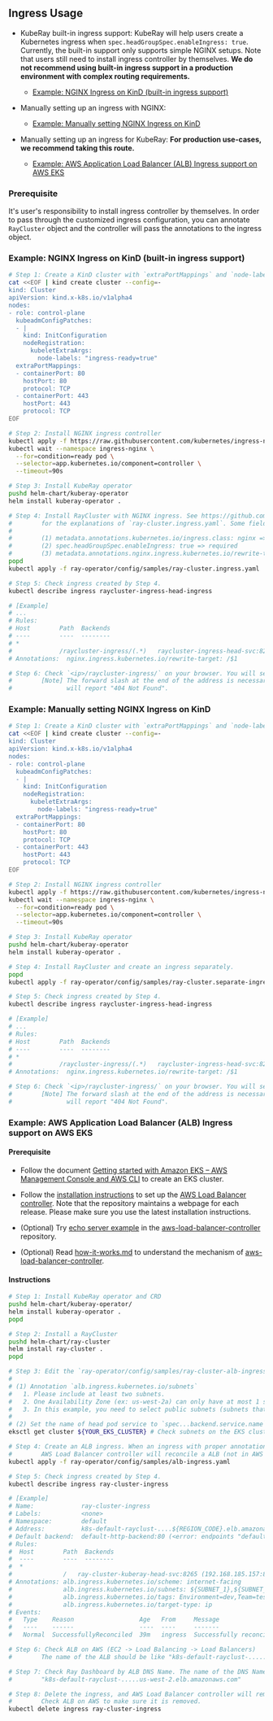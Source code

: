 ## Ingress Usage

* KubeRay built-in ingress support: KubeRay will help users create a Kubernetes ingress when `spec.headGroupSpec.enableIngress: true`. Currently, the built-in support only supports simple NGINX setups. Note that users still need to install ingress controller by themselves. **We do not recommend using built-in ingress support in a production environment with complex routing requirements.**
  * [Example: NGINX Ingress on KinD (built-in ingress support)](#example-nginx-ingress-on-kind-built-in-ingress-support)

* Manually setting up an ingress with NGINX:
  * [Example: Manually setting NGINX Ingress on KinD](#example-manually-setting-nginx-ingress-on-kind)

* Manually setting up an ingress for KubeRay: **For production use-cases, we recommend taking this route.**
  * [Example: AWS Application Load Balancer (ALB) Ingress support on AWS EKS](#example-aws-application-load-balancer-alb-ingress-support-on-aws-eks)

### Prerequisite

It's user's responsibility to install ingress controller by themselves. In order to pass through the customized ingress configuration, you can annotate `RayCluster` object and the controller will pass the annotations to the ingress object.

### Example: NGINX Ingress on KinD (built-in ingress support)
```sh
# Step 1: Create a KinD cluster with `extraPortMappings` and `node-labels`
cat <<EOF | kind create cluster --config=-
kind: Cluster
apiVersion: kind.x-k8s.io/v1alpha4
nodes:
- role: control-plane
  kubeadmConfigPatches:
  - |
    kind: InitConfiguration
    nodeRegistration:
      kubeletExtraArgs:
        node-labels: "ingress-ready=true"
  extraPortMappings:
  - containerPort: 80
    hostPort: 80
    protocol: TCP
  - containerPort: 443
    hostPort: 443
    protocol: TCP
EOF

# Step 2: Install NGINX ingress controller
kubectl apply -f https://raw.githubusercontent.com/kubernetes/ingress-nginx/main/deploy/static/provider/kind/deploy.yaml
kubectl wait --namespace ingress-nginx \
  --for=condition=ready pod \
  --selector=app.kubernetes.io/component=controller \
  --timeout=90s

# Step 3: Install KubeRay operator
pushd helm-chart/kuberay-operator
helm install kuberay-operator .

# Step 4: Install RayCluster with NGINX ingress. See https://github.com/ray-project/kuberay/pull/646
#        for the explanations of `ray-cluster.ingress.yaml`. Some fields are worth to discuss further:
#
#        (1) metadata.annotations.kubernetes.io/ingress.class: nginx => required
#        (2) spec.headGroupSpec.enableIngress: true => required
#        (3) metadata.annotations.nginx.ingress.kubernetes.io/rewrite-target: /$1 => required for NGINX.
popd
kubectl apply -f ray-operator/config/samples/ray-cluster.ingress.yaml

# Step 5: Check ingress created by Step 4.
kubectl describe ingress raycluster-ingress-head-ingress

# [Example]
# ...
# Rules:
# Host        Path  Backends
# ----        ----  --------
# *
#             /raycluster-ingress/(.*)   raycluster-ingress-head-svc:8265 (10.244.0.11:8265)
# Annotations:  nginx.ingress.kubernetes.io/rewrite-target: /$1

# Step 6: Check `<ip>/raycluster-ingress/` on your browser. You will see the Ray Dashboard.
#        [Note] The forward slash at the end of the address is necessary. `<ip>/raycluster-ingress`
#               will report "404 Not Found".
```

### Example: Manually setting NGINX Ingress on KinD
```sh
# Step 1: Create a KinD cluster with `extraPortMappings` and `node-labels`
cat <<EOF | kind create cluster --config=-
kind: Cluster
apiVersion: kind.x-k8s.io/v1alpha4
nodes:
- role: control-plane
  kubeadmConfigPatches:
  - |
    kind: InitConfiguration
    nodeRegistration:
      kubeletExtraArgs:
        node-labels: "ingress-ready=true"
  extraPortMappings:
  - containerPort: 80
    hostPort: 80
    protocol: TCP
  - containerPort: 443
    hostPort: 443
    protocol: TCP
EOF

# Step 2: Install NGINX ingress controller
kubectl apply -f https://raw.githubusercontent.com/kubernetes/ingress-nginx/main/deploy/static/provider/kind/deploy.yaml
kubectl wait --namespace ingress-nginx \
  --for=condition=ready pod \
  --selector=app.kubernetes.io/component=controller \
  --timeout=90s

# Step 3: Install KubeRay operator
pushd helm-chart/kuberay-operator
helm install kuberay-operator .

# Step 4: Install RayCluster and create an ingress separately. 
popd
kubectl apply -f ray-operator/config/samples/ray-cluster.separate-ingress.yaml

# Step 5: Check ingress created by Step 4.
kubectl describe ingress raycluster-ingress-head-ingress

# [Example]
# ...
# Rules:
# Host        Path  Backends
# ----        ----  --------
# *
#             /raycluster-ingress/(.*)   raycluster-ingress-head-svc:8265 (10.244.0.11:8265)
# Annotations:  nginx.ingress.kubernetes.io/rewrite-target: /$1

# Step 6: Check `<ip>/raycluster-ingress/` on your browser. You will see the Ray Dashboard.
#        [Note] The forward slash at the end of the address is necessary. `<ip>/raycluster-ingress`
#               will report "404 Not Found".
```

### Example: AWS Application Load Balancer (ALB) Ingress support on AWS EKS
#### Prerequisite
* Follow the document [Getting started with Amazon EKS – AWS Management Console and AWS CLI](https://docs.aws.amazon.com/eks/latest/userguide/getting-started-console.html#eks-configure-kubectl) to create an EKS cluster.

* Follow the [installation instructions](https://kubernetes-sigs.github.io/aws-load-balancer-controller/latest/deploy/installation/) to set up the [AWS Load Balancer controller](https://github.com/kubernetes-sigs/aws-load-balancer-controller). Note that the repository maintains a webpage for each release. Please make sure you use the latest installation instructions.

* (Optional) Try [echo server example](https://github.com/kubernetes-sigs/aws-load-balancer-controller/blob/main/docs/examples/echo_server.md) in the [aws-load-balancer-controller](https://github.com/kubernetes-sigs/aws-load-balancer-controller) repository.

* (Optional) Read [how-it-works.md](https://github.com/kubernetes-sigs/aws-load-balancer-controller/blob/main/docs/how-it-works.md) to understand the mechanism of [aws-load-balancer-controller](https://github.com/kubernetes-sigs/aws-load-balancer-controller).

#### Instructions
```sh
# Step 1: Install KubeRay operator and CRD
pushd helm-chart/kuberay-operator/
helm install kuberay-operator .
popd

# Step 2: Install a RayCluster
pushd helm-chart/ray-cluster
helm install ray-cluster .
popd

# Step 3: Edit the `ray-operator/config/samples/ray-cluster-alb-ingress.yaml`
#
# (1) Annotation `alb.ingress.kubernetes.io/subnets`
#   1. Please include at least two subnets.
#   2. One Availability Zone (ex: us-west-2a) can only have at most 1 subnet.
#   3. In this example, you need to select public subnets (subnets that "Auto-assign public IPv4 address" is Yes on AWS dashboard)
#
# (2) Set the name of head pod service to `spec...backend.service.name`
eksctl get cluster ${YOUR_EKS_CLUSTER} # Check subnets on the EKS cluster

# Step 4: Create an ALB ingress. When an ingress with proper annotations creates,
#        AWS Load Balancer controller will reconcile a ALB (not in AWS EKS cluster).
kubectl apply -f ray-operator/config/samples/alb-ingress.yaml

# Step 5: Check ingress created by Step 4.
kubectl describe ingress ray-cluster-ingress

# [Example]
# Name:             ray-cluster-ingress
# Labels:           <none>
# Namespace:        default
# Address:          k8s-default-rayclust-....${REGION_CODE}.elb.amazonaws.com
# Default backend:  default-http-backend:80 (<error: endpoints "default-http-backend" not found>)
# Rules:
#  Host        Path  Backends
#  ----        ----  --------
#  *
#              /   ray-cluster-kuberay-head-svc:8265 (192.168.185.157:8265)
# Annotations: alb.ingress.kubernetes.io/scheme: internet-facing
#              alb.ingress.kubernetes.io/subnets: ${SUBNET_1},${SUBNET_2}
#              alb.ingress.kubernetes.io/tags: Environment=dev,Team=test
#              alb.ingress.kubernetes.io/target-type: ip
# Events:
#   Type    Reason                  Age   From     Message
#   ----    ------                  ----  ----     -------
#   Normal  SuccessfullyReconciled  39m   ingress  Successfully reconciled

# Step 6: Check ALB on AWS (EC2 -> Load Balancing -> Load Balancers)
#        The name of the ALB should be like "k8s-default-rayclust-......".

# Step 7: Check Ray Dashboard by ALB DNS Name. The name of the DNS Name should be like
#        "k8s-default-rayclust-.....us-west-2.elb.amazonaws.com"

# Step 8: Delete the ingress, and AWS Load Balancer controller will remove ALB.
#        Check ALB on AWS to make sure it is removed.
kubectl delete ingress ray-cluster-ingress
```


